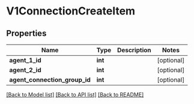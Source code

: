 # V1ConnectionCreateItem

## Properties
Name | Type | Description | Notes
------------ | ------------- | ------------- | -------------
**agent_1_id** | **int** |  | [optional] 
**agent_2_id** | **int** |  | [optional] 
**agent_connection_group_id** | **int** |  | [optional] 

[[Back to Model list]](../README.md#documentation-for-models) [[Back to API list]](../README.md#documentation-for-api-endpoints) [[Back to README]](../README.md)

